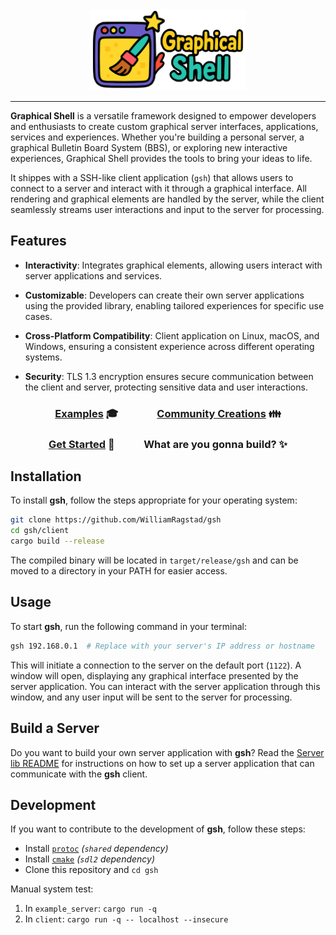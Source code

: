 <div align="center">
  <img src="assets/logo.png" alt="Graphical Shell Logo" height="130">
</div>
<hr/>

**Graphical Shell** is a versatile framework designed to empower developers and enthusiasts to create custom graphical server interfaces, applications, services and experiences.
Whether you're building a personal server, a graphical Bulletin Board System (BBS), or exploring new interactive experiences, Graphical Shell provides the tools to bring your ideas to life.

It shippes with a SSH-like client application (`gsh`) that allows users to connect to a server and interact with it through a graphical interface.
All rendering and graphical elements are handled by the server, while the client seamlessly streams user interactions and input to the server for processing.

## Features

- **Interactivity**: Integrates graphical elements, allowing users interact with server applications and services.

- **Customizable**: Developers can create their own server applications using the provided library, enabling tailored experiences for specific use cases.

- **Cross-Platform Compatibility**: Client application on Linux, macOS, and Windows, ensuring a consistent experience across different operating systems.

- **Security**: TLS 1.3 encryption ensures secure communication between the client and server, protecting sensitive data and user interactions.

<div align="center">
  <h3>
    <a href="examples/">Examples</a> 🎓
&nbsp;&nbsp;&nbsp;&nbsp;&nbsp;&nbsp;&nbsp;&nbsp;&nbsp;&nbsp;&nbsp;&nbsp;&nbsp;&nbsp;
    <a href="COMMUNITY.md">Community Creations</a> 👪
  </h3>
  <h3>
    <a href="lib/README.md">Get Started</a> 🔨
&nbsp;&nbsp;&nbsp;&nbsp;&nbsp;&nbsp;&nbsp;&nbsp;&nbsp;&nbsp;
    What are you gonna build? ✨
  </h3>
</div>

## Installation

To install **gsh**, follow the steps appropriate for your operating system:

```bash
git clone https://github.com/WilliamRagstad/gsh
cd gsh/client
cargo build --release
```

The compiled binary will be located in `target/release/gsh` and can be moved to a directory in your PATH for easier access.

## Usage

To start **gsh**, run the following command in your terminal:

```bash
gsh 192.168.0.1  # Replace with your server's IP address or hostname
```

This will initiate a connection to the server on the default port (`1122`).
A window will open, displaying any graphical interface presented by the server application.
You can interact with the server application through this window, and any user input will be sent to the server for processing.

## Build a Server

Do you want to build your own server application with **gsh**?
Read the [Server lib README](lib/README.md) for instructions on how to set up a server application that can communicate with the **gsh** client.

## Development

If you want to contribute to the development of **gsh**, follow these steps:

- Install [`protoc`](https://github.com/protocolbuffers/protobuf/releases/) *(`shared` dependency)*
- Install [`cmake`](https://cmake.org/download/) *(`sdl2` dependency)*
- Clone this repository and `cd gsh`

Manual system test:

1. In `example_server`: `cargo run -q`
2. In `client`: `cargo run -q -- localhost --insecure`
